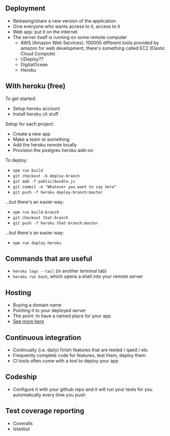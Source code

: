 ## Deployment

- Releasing/share a new version of the application
- Give everyone who wants access to it, access to it
- Web app: put it on the internet
- The server itself is running on some remote computer
  - AWS (Amazon Web Services): 100000 different tools provided by amazon for web development, there's something called EC2 (Elastic Cloud Compute)
  - UDeploy??
  - DigitalOcean
  - Heroku

## With heroku (free)

To get started:

- Setup heroku account
- Install heroku cli stuff

Setup for each project:

- Create a new app
- Make a team or something
- Add the heroku remote locally
- Provision the postgres heroku add-on

To deploy:

- `npm run build`
- `git checkout -b deploy-branch`
- `git add -f public/bundle.js`
- `git commit -m "Whatever you want to say here"`
- `git push -f heroku deploy-branch:master`

...but there's an easier way:

- `npm run build-branch`
- `git checkout that-branch`
- `git push -f heroku that-branch:master`

...but there's an easier way:

- `npm run deploy-heroku`

## Commands that are useful

- `heroku logs --tail` (in another terminal tab)
- `heroku run bash`, which opens a shell into your remote server

## Hosting

- Buying a domain name
- Pointing it to your deployed server
- The point: to have a named place for your app
- [See more here](https://ryanboland.com/blog/completely-free-easy-to-setup-ssl/)

## Continuous integration

- Continually (i.e. daily) finish features that are tested / qaed / etc
- Frequently complete code for features, test them, deploy them
- CI tools often come with a tool to deploy your app

## Codeship

- Configure it with your github repo and it will run your tests for you automatically every time you push

## Test coverage reporting

- Coveralls
- Istanbul
